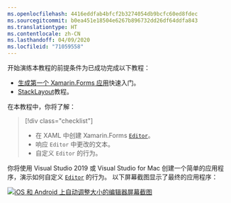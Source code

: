```yaml
---
ms.openlocfilehash: 4416eddfab4bfcf2b3274054db9bcfc60ed8fdec
ms.sourcegitcommit: b0ea451e18504e6267b896732dd26df64ddfa843
ms.translationtype: HT
ms.contentlocale: zh-CN
ms.lasthandoff: 04/09/2020
ms.locfileid: "71059558"
---
```

开始演练本教程的前提条件为已成功完成以下教程：

- [生成第一个 Xamarin.Forms 应用](~/get-started/first-app/index.md)快速入门。
- [StackLayout](~/get-started/tutorials/stacklayout/index.yml)教程。

在本教程中，你将了解：

> [!div class="checklist"]
>
> - 在 XAML 中创建 Xamarin.Forms [`Editor`](xref:Xamarin.Forms.Editor)。
> - 响应 `Editor` 中更改的文本。
> - 自定义 `Editor` 的行为。

你将使用 Visual Studio 2019 或 Visual Studio for Mac 创建一个简单的应用程序，演示如何自定义 [`Editor`](xref:Xamarin.Forms.Editor) 的行为。 以下屏幕截图显示了最终的应用程序：

[![iOS 和 Android 上自动调整大小的编辑器屏幕截图](../images/customize-behavior.png "自动调整大小编辑器")](../images/customize-behavior-large.png#lightbox "自动调整大小的编辑器")
